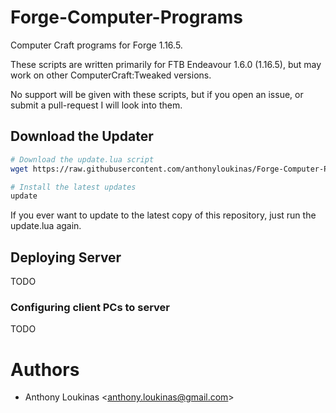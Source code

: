 # Forge-Computer-Programs
Computer Craft programs for Forge 1.16.5.

These scripts are written primarily for FTB Endeavour 1.6.0 (1.16.5), but may work on other ComputerCraft:Tweaked versions.

No support will be given with these scripts, but if you open an issue, or submit a pull-request I will look into them.

## Download the Updater

```sh
# Download the update.lua script
wget https://raw.githubusercontent.com/anthonyloukinas/Forge-Computer-Programs/main/update.lua

# Install the latest updates
update
```

If you ever want to update to the latest copy of this repository, just run the update.lua again.

## Deploying Server
TODO

### Configuring client PCs to server
TODO

# Authors

- Anthony Loukinas <<anthony.loukinas@gmail.com>>